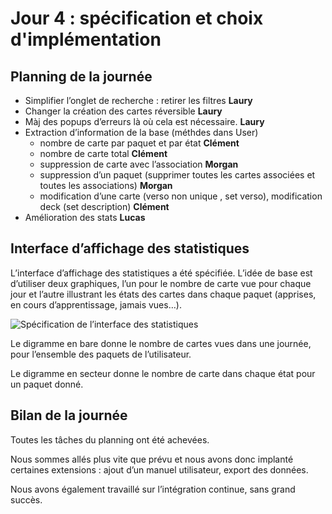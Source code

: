 # Jour 4 : spécification et choix d'implémentation

## Planning de la journée

- Simplifier l’onglet de recherche : retirer les filtres **Laury**
- Changer la création des cartes réversible **Laury**
- Màj des popups d’erreurs là où cela est nécessaire. **Laury**
- Extraction d’information de la base (méthdes dans User)
  - nombre de carte par paquet et par état **Clément**
  - nombre de carte total **Clément**
  - suppression de carte avec l’association **Morgan**
  - suppression d’un paquet (supprimer toutes les cartes associées et toutes les associations) **Morgan**
  - modification d’une carte (verso non unique , set verso), modification deck (set description) **Clément**
- Amélioration des stats **Lucas**

## Interface d’affichage des statistiques

L’interface d’affichage des statistiques a été spécifiée. L’idée de base est
d’utiliser deux graphiques, l’un pour le nombre de carte vue pour chaque jour et
l’autre illustrant les états des cartes dans chaque paquet (apprises, en cours d’apprentissage, jamais vues…).

![Spécification de l’interface des statistiques](./statistiques.jpg)

Le digramme en bare donne le nombre de cartes vues dans une journée, pour l’ensemble des paquets de l’utilisateur.

Le digramme en secteur donne le nombre de carte dans chaque état pour un paquet donné.

## Bilan de la journée

Toutes les tâches du planning ont été achevées.

Nous sommes allés plus vite que prévu et nous avons donc implanté certaines
extensions : ajout d’un manuel utilisateur, export des données.

Nous avons également travaillé sur l’intégration continue, sans grand succès.
